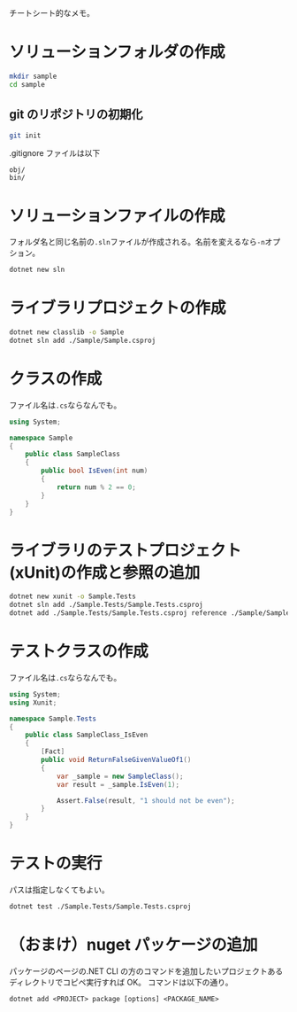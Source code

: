 チートシート的なメモ。

# ソリューションフォルダの作成

```bash
mkdir sample
cd sample
```

## git のリポジトリの初期化

```bash
git init
```

.gitignore ファイルは以下

```
obj/
bin/
```

# ソリューションファイルの作成

フォルダ名と同じ名前の`.sln`ファイルが作成される。名前を変えるなら`-n`オプション。

```bash
dotnet new sln
```

# ライブラリプロジェクトの作成

```bash
dotnet new classlib -o Sample
dotnet sln add ./Sample/Sample.csproj
```

# クラスの作成

ファイル名は`.cs`ならなんでも。

```cs
using System;

namespace Sample
{
    public class SampleClass
    {
        public bool IsEven(int num)
        {
            return num % 2 == 0;
        }
    }
}
```

# ライブラリのテストプロジェクト(xUnit)の作成と参照の追加

```bash
dotnet new xunit -o Sample.Tests
dotnet sln add ./Sample.Tests/Sample.Tests.csproj
dotnet add ./Sample.Tests/Sample.Tests.csproj reference ./Sample/Sample.csproj
```

# テストクラスの作成

ファイル名は`.cs`ならなんでも。

```cs
using System;
using Xunit;

namespace Sample.Tests
{
    public class SampleClass_IsEven
    {
        [Fact]
        public void ReturnFalseGivenValueOf1()
        {
            var _sample = new SampleClass();
            var result = _sample.IsEven(1);

            Assert.False(result, "1 should not be even");
        }
    }
}
```

# テストの実行

パスは指定しなくてもよい。

```bash
dotnet test ./Sample.Tests/Sample.Tests.csproj
```

# （おまけ）nuget パッケージの追加

パッケージのページの.NET CLI の方のコマンドを追加したいプロジェクトあるディレクトリでコピペ実行すれば OK。
コマンドは以下の通り。

```
dotnet add <PROJECT> package [options] <PACKAGE_NAME>
```
